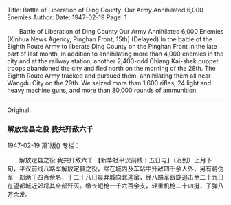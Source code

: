 Title: Battle of Liberation of Ding County: Our Army Annihilated 6,000 Enemies
Author:
Date: 1947-02-19
Page: 1

　　Battle of Liberation of Ding County
    Our Army Annihilated 6,000 Enemies
    [Xinhua News Agency, Pinghan Front, 15th] (Delayed) In the battle of the Eighth Route Army to liberate Ding County on the Pinghan Front in the late part of last month, in addition to annihilating more than 4,000 enemies in the city and at the railway station, another 2,400-odd Chiang Kai-shek puppet troops abandoned the city and fled north on the morning of the 28th. The Eighth Route Army tracked and pursued them, annihilating them all near Wangdu City on the 29th. We seized more than 1,600 rifles, 24 light and heavy machine guns, and more than 80,000 rounds of ammunition.



<hr /> 

Original: 


### 解放定县之役  我共歼敌六千

1947-02-19
第1版()
专栏：

　　解放定县之役
    我共歼敌六千
    【新华社平汉前线十五日电】（迟到）上月下旬，平汉前线八路军解放定县之役，除在城内及车站中歼敌四千余人外，另有蒋伪军一部两千四百余名，于二十八日晨弃城向北逃窜，经八路军跟踪追击至二十九日在望都城近郊将其全部歼灭。缴长短枪一千六百余支，轻重机枪二十四挺，子弹八万余发。
